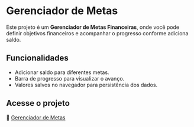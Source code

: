 # Gerenciador de Metas

Este projeto é um **Gerenciador de Metas Financeiras**, onde você pode definir objetivos financeiros e acompanhar o progresso conforme adiciona saldo.

## Funcionalidades
- Adicionar saldo para diferentes metas.
- Barra de progresso para visualizar o avanço.
- Valores salvos no navegador para persistência dos dados.

## Acesse o projeto
🔗 [Gerenciador de Metas](https://docecaos-goalmanager.netlify.app/)
